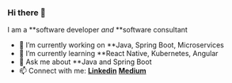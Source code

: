 ### Hi there 👋

I am a **software developer _and_ **software consultant

- 🔭 I’m currently working on **Java, Spring Boot, Microservices
- 🌱 I’m currently learning **React Native, Kubernetes, Angular
- 💬 Ask me about **Java and Spring Boot
- 📫 Connect with me: [**Linkedin**](https://www.linkedin.com/in/selcuk-meral/) [**Medium**](https://medium.com/@selcukmeral) 


